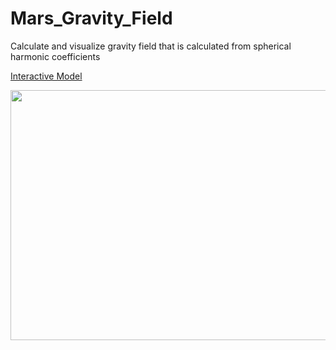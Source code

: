 # Mars_Gravity_Field
Calculate and visualize gravity field that is calculated from spherical harmonic coefficients 

[Interactive Model](https://uzunkadir.github.io/Mars_Gravity_Field/GGM1025.html)


<img src="GGM1025.gif" width="800" height="400" />





